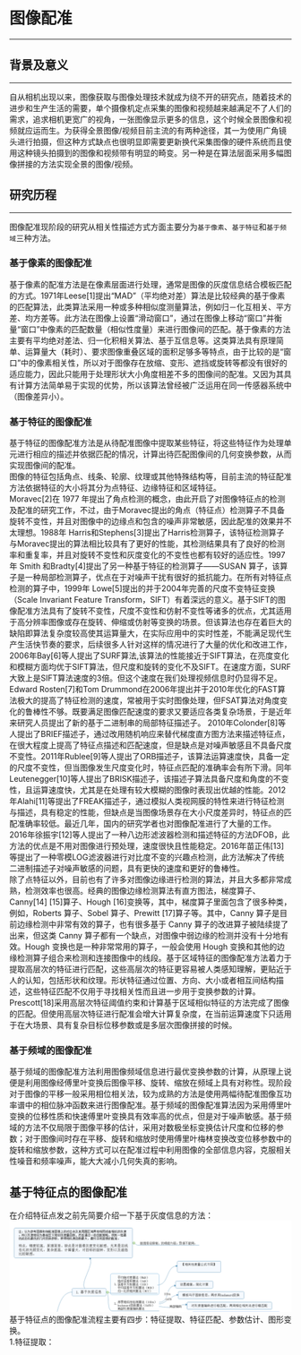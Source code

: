 # 图像配准
---
## 背景及意义<br>
----
自从相机出现以来，图像获取与图像处理技术就成为绕不开的研究点，随着技术的进步和生产生活的需要，单个摄像机定点采集的图像和视频越来越满足不了人们的需求，追求相机更宽广的视角，一张图像显示更多的信息，这个时候全景图像和视频就应运而生。为获得全景图像/视频目前主流的有两种途径，其一为使用广角镜头进行拍摄，但这种方式缺点也很明显即需要更新换代采集图像的硬件系统而且使用这种镜头拍摄到的图像和视频带有明显的畸变。另一种是在算法层面采用多幅图像拼接的方法实现全景的图像/视频。<br>
## 研究历程<br>
----
图像配准现阶段的研究从相关性描述方式方面主要分为`基于像素`、`基于特征`和`基于频域`三种方法。<br>
### 基于像素的图像配准<br>
  基于像素的配准方法是在像素层面进行处理，通常是图像的灰度信息结合模板匹配的方式。1971年Leese[1]提出“MAD”（平均绝对差）算法是比较经典的基于像素的匹配算法，此类算法采用一种或多种相似度测量算法，例如归－化互相关、平方差、均方差等。此方法在图像上设置“滑动窗口”，通过在图像上移动“窗口”并衡量“窗口”中像素的匹配数量（相似性度量）来进行图像间的匹配。基于像素的方法主要有平均绝对差法、归一化积相关算法、基于互信息等。这类算法具有原理简单、运算量大（耗时）、要求图像重叠区域的面积足够多等特点，由于比较的是“窗口”中的像素相关性，所以对于图像存在放缩、变形、遮挡或旋转等都没有很好的适应能力，因此只能用于处理形状大小角度相差不多的图像间的配准。又因为其具有计算方法简单易于实现的优势，所以该算法曾经被广泛运用在同一传感器系统中（图像差异小）。<br>
### 基于特征的图像配准<br>
  基于特征的图像配准方法是从待配准图像中提取某些特征，将这些特征作为处理单元进行相应的描述并依据匹配的情况，计算出待匹配图像间的几何变换参数，从而实现图像间的配准。<br>
图像的特征包括角点、线条、轮廓、纹理或其他特殊结构等，目前主流的特征配准方法依据特征的大小将其分为点特征、边缘特征和区域特征。<br>
  Moravec[2]在 1977 年提出了角点检测的概念，由此开启了对图像特征点的检测及配准的研究工作，不过，由于Moravec提出的角点（特征点）检测算子不具备旋转不变性，并且对图像中的边缘点和包含的噪声非常敏感，因此配准的效果并不太理想。1988年 Harris和Stephens[3]提出了Harris检测算子，该特征检测算子与Moravec提出的算法相比较具有了更好的性能，其检测结果具有了良好的检测率和重复率，并且对旋转不变性和灰度变化的不变性也都有较好的适应性。1997 年 Smith 和Bradty[4]提出了另一种基于特征的检测算子——SUSAN 算子，该算子是一种局部检测算子，优点在于对噪声干扰有很好的抵抗能力。在所有对特征点检测的算子中，1999年 Lowe[5]提出的并于2004年完善的尺度不变特征变换（Scale Invariant Feature Transform，SIFT）有着深远的意义。基于SIFT的图像配准方法具有了旋转不变性，尺度不变性和仿射不变性等诸多的优点，尤其适用于高分辨率图像或存在旋转、伸缩或仿射等变换的场景。但该算法也存在着巨大的缺陷即算法复杂度较高使其运算量大，在实际应用中的实时性差，不能满足现代生产生活快节奏的要求，后续很多人针对这样的情况进行了大量的优化和改进工作，2006年Bay[6]等人提出了SURF算法,该算法的性能接近于SIFT算法，在亮度变化和模糊方面均优于SIFT算法，但尺度和旋转的变化不及SIFT。在速度方面，SURF大致上是SIFT算法速度的3倍。但这个速度在我们处理视频信息时仍显得不足。Edward Rosten[7]和Tom Drummond在2006年提出并于2010年优化的FAST算法极大的提高了特征检测的速度，常被用于实时图像处理，但FSAT算法对角度变化的鲁棒性不够。既要满足图像匹配速度的要求又要适应各类复杂场景，于是近年来研究人员提出了新的基于二进制串的局部特征描述子。 2010年Colonder[8]等人提出了BRIEF描述子，通过改用随机响应来替代梯度直方图方法来描述特征点，在很大程度上提高了特征点描述和匹配速度，但是缺点是对噪声敏感且不具备尺度不变性。2011年Rublee[9]等人提出了ORB描述子，该算法运算速度快，具备一定的尺度不变性，但当图像发生尺度变化时，特征点匹配的准确率会有所下滑。同年Leutenegger[10]等人提出了BRISK描述子，该描述子算法具备尺度和角度的不变性，且运算速度快，尤其是在处理有较大模糊的图像时表现出优越的性能。2012年Alahi[11]等提出了FREAK描述子，通过模拟人类视网膜的特性来进行特征检测与描述，具有稳定的性能，但缺点是当图像场景存在大小尺度差异时，特征点的匹配准确率较低。最近几年，国内的研究学者也对图像配准进行了大量的工作。2016年徐振宇[12]等人提出了一种八边形滤波器检测和描述特征的方法DFOB，此方法的优点是不用对图像进行预处理，速度很快且性能稳定。2016年苗正伟[13]等提出了一种零模LOG滤波器进行对比度不变的兴趣点检测，此方法解决了传统二进制描述子对噪声敏感的问题，具有更快的速度和更好的鲁棒性。<br>
  除了点特征以外，目前也有了许多对图像边缘进行检测的算法，并且大多都非常成熟，检测效率也很高。经典的图像边缘检测算法有直方图法，梯度算子、Canny[14] [15]算子、Hough [16]变换等，其中，梯度算子里面包含了很多种类，例如，Roberts 算子、Sobel 算子、Prewitt [17]算子等。其中，Canny 算子是目前边缘检测中非常有效的算子，也有很多基于 Canny 算子的改进算子被陆续提了出来，但这类 Canny 算子都有一个缺点，对图像中弱边缘的检测并没有十分地有效。Hough 变换也是一种非常常用的算子，一般会使用 Hough 变换和其他的边缘检测算子组合来检测和连接图像中的线段。基于区域特征的图像配准方法着力于提取高层次的特征进行匹配，这些高层次的特征更容易被人类感知理解，更贴近于人的认知，包括形状和纹理。形状特征通过位置、方向、大小或者相互间结构描述，这些特征匹配不仅用于寻找相关性而且进一步用于变换参数的计算。Prescott[18]采用高层次特征阈值约束和计算基于区域相似特征的方法完成了图像的匹配。但使用高层次特征进行配准会增大计算复杂度，在当前运算速度下只适用于在大场景、具有复杂目标位移参数或是多层次图像拼接的时候。<br>
### 基于频域的图像配准<br>
  基于频域的图像配准方法利用图像频域信息进行最优变换参数的计算，从原理上说便是利用图像经傅里叶变换后图像平移、旋转、缩放在频域上具有对称性。现阶段对于图像的平移一般采用相位相关法，较为成熟的方法是使用两幅待配准图像互功率谱中的相位脉冲函数来进行图像配准。基于频域的图像配准算法因为采用傅里叶变换的位移性质和快速傅里叶变换具有效率高的优点，但是对于噪声敏感。基于频域的方法不仅局限于图像平移的估计，采用对数极坐标变换估计尺度和位移的参数；对于图像间时存在平移、旋转和缩放时使用傅里叶梅林变换改变位移参数中的旋转和缩放参数，这种方式可以在配准过程中利用图像的全部信息内容，克服相关性噪音和频率噪声，能大大减小几何失真的影响。<br>
## 基于特征点的图像配准<br>
  在介绍特征点发之前先简要介绍一下基于灰度信息的方法：<br>
  ![](https://github.com/muyizaozao/-/blob/master/%E5%9F%BA%E4%BA%8E%E7%81%B0%E5%BA%A6%E4%BF%A1%E6%81%AF.png)<br>
  基于特征点的图像配准流程主要有四步：特征提取、特征匹配、参数估计、图形变换。<br>
  1.特征提取：<br>
  
 
